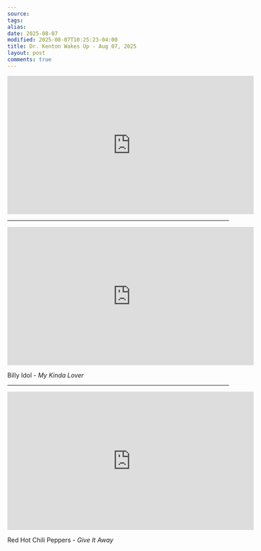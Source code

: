 ```yaml
---
source:
tags:
alias:
date: 2025-08-07
modified: 2025-08-07T10:25:23-04:00
title: Dr. Kenton Wakes Up - Aug 07, 2025
layout: post
comments: true
---
```


  

<iframe width="560" height="315" src="https://www.youtube.com/embed/Ej4FkrdCHZ8" title="YouTube video player" frameborder="0" allow="accelerometer; autoplay; clipboard-write; encrypted-media; gyroscope; picture-in-picture; web-share" allowfullscreen></iframe>

<!-- <img src="{{site.baseurl}}/images/[REPLACE]" width="560"> -->

---

<iframe width="560" height="315" src="https://www.youtube.com/embed/xtKRkAhY7cg?si=p_e-civDh5WLNC3f" title="YouTube video player" frameborder="0" allow="accelerometer; autoplay; clipboard-write; encrypted-media; gyroscope; picture-in-picture; web-share" referrerpolicy="strict-origin-when-cross-origin" allowfullscreen></iframe>

Billy Idol - *My Kinda Lover*

---

<iframe width="560" height="315" src="https://www.youtube.com/embed/Mr_uHJPUlO8?si=f7R4zsmKrla9NBye" title="YouTube video player" frameborder="0" allow="accelerometer; autoplay; clipboard-write; encrypted-media; gyroscope; picture-in-picture; web-share" referrerpolicy="strict-origin-when-cross-origin" allowfullscreen></iframe>

Red Hot Chili Peppers - *Give It Away*